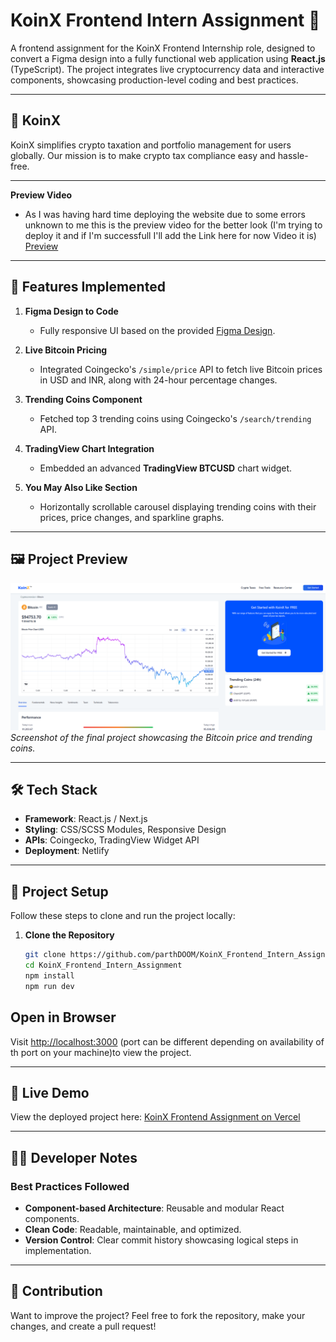 # KoinX Frontend Intern Assignment 🎉

A frontend assignment for the KoinX Frontend Internship role, designed to convert a Figma design into a fully functional web application using **React.js** (TypeScript). The project integrates live cryptocurrency data and interactive components, showcasing production-level coding and best practices.

---

## 🌟 KoinX  
KoinX simplifies crypto taxation and portfolio management for users globally. Our mission is to make crypto tax compliance easy and hassle-free.  

---

 **Preview Video**  
   - As I was having hard time deploying the website due to some errors unknown to me this is the preview video for the better look (I'm trying to deploy it and if I'm successfull I'll add the Link here for now Video it is) [Preview](https://drive.google.com/file/d/12ef_BONPgNi1kj43W5hL8odcotqOUMx5/view?usp=sharing)

---

## 🚀 Features Implemented  

1. **Figma Design to Code**  
   - Fully responsive UI based on the provided [Figma Design](https://www.figma.com/file/VRj5MqVPoQdj5N7AwmYc98?embed_host=notion&kind=file&mode=design&node-id=0-1&page-selector=0&t=x8gdUiF5gA3sjRd3-0&type=design&viewer=1).
  
2. **Live Bitcoin Pricing**  
   - Integrated Coingecko's `/simple/price` API to fetch live Bitcoin prices in USD and INR, along with 24-hour percentage changes.  

3. **Trending Coins Component**  
   - Fetched top 3 trending coins using Coingecko's `/search/trending` API.  

4. **TradingView Chart Integration**  
   - Embedded an advanced **TradingView BTCUSD** chart widget.  

5. **You May Also Like Section**  
   - Horizontally scrollable carousel displaying trending coins with their prices, price changes, and sparkline graphs.  

---

## 🖼️ Project Preview  

![KoinX Frontend Preview](public/Project_readme.png)  
*Screenshot of the final project showcasing the Bitcoin price and trending coins.*  

---

## 🛠️ Tech Stack  

- **Framework**: React.js / Next.js  
- **Styling**: CSS/SCSS Modules, Responsive Design  
- **APIs**: Coingecko, TradingView Widget API  
- **Deployment**: Netlify

---

## 📂 Project Setup  

Follow these steps to clone and run the project locally:

1. **Clone the Repository**  
   ```bash
   git clone https://github.com/parthDOOM/KoinX_Frontend_Intern_Assignment.git
   cd KoinX_Frontend_Intern_Assignment
   npm install
   npm run dev
   ```

## Open in Browser  
Visit [http://localhost:3000](http://localhost:3000) (port can be different depending on availability of th port on your machine)to view the project.  

---

## 🔗 Live Demo  
View the deployed project here: [KoinX Frontend Assignment on Vercel](https://koinxfrontendinternassignment.netlify.app/)

---

## 👩‍💻 Developer Notes  

### Best Practices Followed  

- **Component-based Architecture**: Reusable and modular React components.  
- **Clean Code**: Readable, maintainable, and optimized.  
- **Version Control**: Clear commit history showcasing logical steps in implementation.  

---

## 🤝 Contribution  

Want to improve the project? Feel free to fork the repository, make your changes, and create a pull request!  


